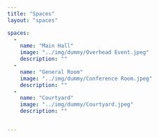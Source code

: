 ```yaml
---
title: "Spaces"
layout: "spaces"

spaces:
  -
    name: "Main Hall"
    image: "../img/dummy/Overhead Event.jpeg"
    description: ""
  -
    name: "General Room"
    image: "../img/dummy/Conference Room.jpeg"
    description: ""
  -
    name: "Courtyard"
    image: "../img/dummy/Courtyard.jpeg"
    description: ""


---
```

<!--<iframe src="https://360player.io/p/DzAaJM/" frameborder="0" width="100%" height="500px" allowfullscreen data-token="DzAaJM"></iframe>-->
